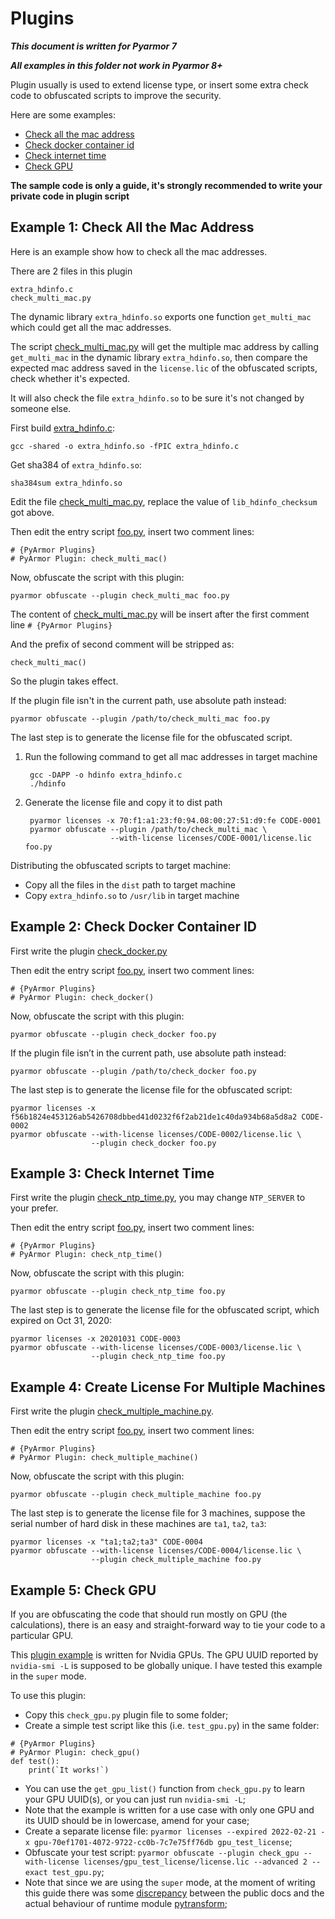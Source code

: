 # Plugins

***This document is written for Pyarmor 7***

***All examples in this folder not work in Pyarmor 8+***

Plugin usually is used to extend license type, or insert some extra check code
to obfuscated scripts to improve the security.

Here are some examples:

* [Check all the mac address](#example-1-check-all-the-mac-address)
* [Check docker container id](#example-2-check-docker-container-id)
* [Check internet time](#example-3-check-internet-time)
* [Check GPU](#example-5-check-gpu)


**The sample code is only a guide, it's strongly recommended to write your
private code in plugin script**

##  Example 1: Check All the Mac Address

Here is an example show how to check all the mac addresses.

There are 2 files in this plugin

    extra_hdinfo.c
    check_multi_mac.py

The dynamic library `extra_hdinfo.so` exports one function `get_multi_mac` which
could get all the mac addresses.

The script [check_multi_mac.py](check_multi_mac.py) will get the multiple mac
address by calling `get_multi_mac` in the dynamic library `extra_hdinfo.so`,
then compare the expected mac address saved in the `license.lic` of the
obfuscated scripts, check whether it's expected.

It will also check the file `extra_hdinfo.so` to be sure it's not changed by
someone else.

First build [extra_hdinfo.c](extra_hdinfo.c):

    gcc -shared -o extra_hdinfo.so -fPIC extra_hdinfo.c

Get sha384 of `extra_hdinfo.so`:

    sha384sum extra_hdinfo.so

Edit the file [check_multi_mac.py](check_multi_mac.py), replace the value of
`lib_hdinfo_checksum` got above.

Then edit the entry script [foo.py](foo.py), insert two comment lines:

    # {PyArmor Plugins}
    # PyArmor Plugin: check_multi_mac()

Now, obfuscate the script with this plugin:

    pyarmor obfuscate --plugin check_multi_mac foo.py

The content of [check_multi_mac.py](check_multi_mac.py) will be insert after the
first comment line `# {PyArmor Plugins}`

And the prefix of second comment will be stripped as:

    check_multi_mac()

So the plugin takes effect.

If the plugin file isn't in the current path, use absolute path instead:

    pyarmor obfuscate --plugin /path/to/check_multi_mac foo.py

The last step is to generate the license file for the obfuscated script.

1. Run the following command to get all mac addresses in target machine

        gcc -DAPP -o hdinfo extra_hdinfo.c
        ./hdinfo

2. Generate the license file and copy it to dist path

        pyarmor licenses -x 70:f1:a1:23:f0:94.08:00:27:51:d9:fe CODE-0001
        pyarmor obfuscate --plugin /path/to/check_multi_mac \
                          --with-license licenses/CODE-0001/license.lic foo.py

Distributing the obfuscated scripts to target machine:

* Copy all the files in the `dist` path to target machine
* Copy `extra_hdinfo.so` to `/usr/lib` in target machine

## Example 2: Check Docker Container ID

First write the plugin [check_docker.py](check_docker.py)

Then edit the entry script [foo.py](foo.py), insert two comment lines:

    # {PyArmor Plugins}
    # PyArmor Plugin: check_docker()

Now, obfuscate the script with this plugin:

    pyarmor obfuscate --plugin check_docker foo.py

If the plugin file isn’t in the current path, use absolute path instead:

    pyarmor obfuscate --plugin /path/to/check_docker foo.py

The last step is to generate the license file for the obfuscated script:

    pyarmor licenses -x f56b1824e453126ab5426708dbbed41d0232f6f2ab21de1c40da934b68a5d8a2 CODE-0002
    pyarmor obfuscate --with-license licenses/CODE-0002/license.lic \
                      --plugin check_docker foo.py

## Example 3: Check Internet Time

First write the plugin [check_ntp_time.py](check_ntp_time.py), you may change
`NTP_SERVER` to your prefer.

Then edit the entry script [foo.py](foo.py), insert two comment lines:

    # {PyArmor Plugins}
    # PyArmor Plugin: check_ntp_time()

Now, obfuscate the script with this plugin:

    pyarmor obfuscate --plugin check_ntp_time foo.py

The last step is to generate the license file for the obfuscated script, which
expired on Oct 31, 2020:

    pyarmor licenses -x 20201031 CODE-0003
    pyarmor obfuscate --with-license licenses/CODE-0003/license.lic \
                      --plugin check_ntp_time foo.py

## Example 4: Create License For Multiple Machines

First write the plugin [check_multiple_machine.py](check_multiple_machine.py).

Then edit the entry script [foo.py](foo.py), insert two comment lines:

    # {PyArmor Plugins}
    # PyArmor Plugin: check_multiple_machine()

Now, obfuscate the script with this plugin:

    pyarmor obfuscate --plugin check_multiple_machine foo.py

The last step is to generate the license file for 3 machines, suppose the serial
number of hard disk in these machines are `ta1`, `ta2`, `ta3`:

    pyarmor licenses -x "ta1;ta2;ta3" CODE-0004
    pyarmor obfuscate --with-license licenses/CODE-0004/license.lic \
                      --plugin check_multiple_machine foo.py

## Example 5: Check GPU

If you are obfuscating the code that should run mostly on GPU (the calculations), there is an easy and straight-forward way to tie your code to a particular GPU.

This [plugin example](https://github.com/dashingsoft/pyarmor/blob/master/plugins/check_gpu.py) is written for Nvidia GPUs. The GPU UUID reported by `nvidia-smi -L` is supposed to be globally unique. I have tested this example in the `super` mode.

To use this plugin:

- Copy this `check_gpu.py` plugin file to some folder;
- Create a simple test script like this (i.e. `test_gpu.py`) in the same folder:
```
# {PyArmor Plugins}
# PyArmor Plugin: check_gpu()
def test():
    print(`It works!`)
```
- You can use the `get_gpu_list()` function from `check_gpu.py` to learn your GPU UUID(s), or you can just run `nvidia-smi -L`;
- Note that the example is written for a use case with only one GPU and its UUID should be in lowercase, amend for your case;
- Create a separate license file: `pyarmor licenses --expired 2022-02-21 -x gpu-70ef1701-4072-9722-cc0b-7c7e75ff76db gpu_test_license`;
- Obfuscate your test script: `pyarmor obfuscate --plugin check_gpu --with-license licenses/gpu_test_license/license.lic --advanced 2 --exact test_gpu.py`;
- Note that since we are using the `super` mode, at the moment of writing this guide there was some [discrepancy](https://github.com/dashingsoft/pyarmor/issues/474) between the public docs and the actual behaviour of runtime module [pytransform](https://pyarmor.readthedocs.io/en/latest/pytransform.html);
